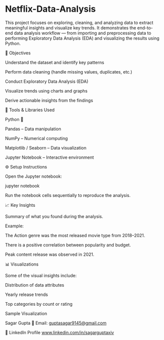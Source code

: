 # Netflix-Data-Analysis
This project focuses on exploring, cleaning, and analyzing data to extract meaningful insights and visualize key trends. It demonstrates the end-to-end data analysis workflow — from importing and preprocessing data to performing Exploratory Data Analysis (EDA) and visualizing the results using Python.

🧠 Objectives

Understand the dataset and identify key patterns

Perform data cleaning (handle missing values, duplicates, etc.)

Conduct Exploratory Data Analysis (EDA)

Visualize trends using charts and graphs

Derive actionable insights from the findings

🧰 Tools & Libraries Used

Python 🐍

Pandas – Data manipulation

NumPy – Numerical computing

Matplotlib / Seaborn – Data visualization

Jupyter Notebook – Interactive environment

⚙️ Setup Instructions

Open the Jupyter notebook:

jupyter notebook

Run the notebook cells sequentially to reproduce the analysis.

📈 Key Insights

Summary of what you found during the analysis.

Example:

The Action genre was the most released movie type from 2018–2021.

There is a positive correlation between popularity and budget.

Peak content release was observed in 2021.

📊 Visualizations

Some of the visual insights include:

Distribution of data attributes

Yearly release trends

Top categories by count or rating

Sample Visualization

Sagar Gupta 📧 Email: guptasagar9145@gmail.com

💼 LinkedIn Profile www.linkedin.com/in/sagarguptaxiv
